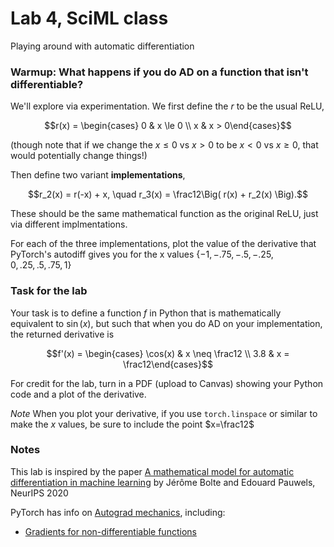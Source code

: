 # Lab 4, SciML class

Playing around with automatic differentiation

### Warmup: What happens if you do AD on a function that isn't differentiable?
We'll explore via experimentation.  We first define the $r$ to be the usual ReLU,
```math
r(x) = \begin{cases} 0 & x \le 0 \\ x & x > 0\end{cases}
```
(though note that if we change the $x\le 0$ vs $x>0$ to be $x < 0$ vs $x \ge 0$, that would potentially change things!)

Then define two variant **implementations**,
```math
r_2(x) = r(-x) + x, \quad r_3(x) = \frac12\Big( r(x) + r_2(x) \Big).
```
These should be the same mathematical function as the original ReLU, just via different implmentations.

For each of the three implementations, plot the value of the derivative that PyTorch's autodiff gives you for the x values $\{-1,-.75,-.5,-.25,0,.25,.5,.75,1\}$

### Task for the lab
Your task is to define a function $f$ in Python that is mathematically equivalent to $\sin(x)$, but such that when you do AD on your implementation, the returned derivative is
```math
f'(x) = \begin{cases} \cos(x) & x \neq \frac12 \\ 3.8 & x = \frac12\end{cases}
```

For credit for the lab, turn in a PDF (upload to Canvas) showing your Python code and a plot of the derivative.  

*Note* When you plot your derivative, if you use `torch.linspace` or similar to make the $x$ values, be sure to include the point $x=\frac12$

### Notes
This lab is inspired by the paper [A mathematical model for automatic differentiation
in machine learning](https://hal.science/hal-02734446/file/finalVersion.pdf) by Jérôme Bolte and Edouard Pauwels, NeurIPS 2020

PyTorch has info on [Autograd mechanics](https://pytorch.org/docs/stable/notes/autograd.html), including:
- [Gradients for non-differentiable functions](https://pytorch.org/docs/stable/notes/autograd.html#gradients-for-non-differentiable-functions)
